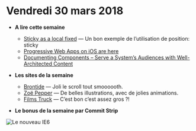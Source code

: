 Vendredi 30 mars 2018
===========================

- **A lire cette semaine**
    + [Sticky as a local fixed](https://css-tricks.com/sticky-as-a-local-fixed/) — Un bon exemple de l’utilisation de position: sticky
    + [Progressive Web Apps on iOS are here](https://medium.com/@firt/progressive-web-apps-on-ios-are-here-d00430dee3a7)
    + [Documenting Components – Serve a System’s Audiences with Well-Architected Content](https://medium.com/eightshapes-llc/documenting-components-9fe59b80c015)
    
- **Les sites de la semaine**
    + [Brontide](https://www.brontidebg.com/) — Joli le scroll tout smoooooth.
    + [Zoë Pepper](https://zoepepper.com/) — De belles illustrations, avec de jolies animations.
    + [Films Truck](https://www.filmtruck.co/) — C’est bon c’est assez gros ?!
    
- **Le bonus de la semaine par Commit Strip**

![Le nouveau IE6](https://www.commitstrip.com/wp-content/uploads/2018/03/Strip-IE6-d%C3%A9mont%C3%A9-sur-sc%C3%A8ne-650-final.jpg)